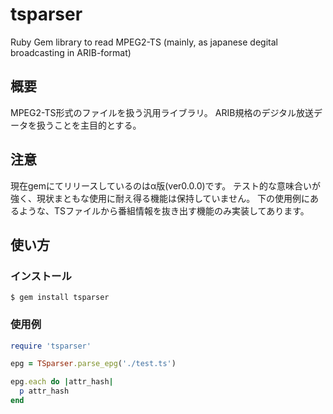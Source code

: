 tsparser
========
Ruby Gem library to read MPEG2-TS (mainly, as japanese degital broadcasting in ARIB-format)


概要
----
MPEG2-TS形式のファイルを扱う汎用ライブラリ。
ARIB規格のデジタル放送データを扱うことを主目的とする。



注意
----
現在gemにてリリースしているのはα版(ver0.0.0)です。
テスト的な意味合いが強く、現状まともな使用に耐え得る機能は保持していません。
下の使用例にあるような、TSファイルから番組情報を抜き出す機能のみ実装してあります。


使い方
------

### インストール ###
    $ gem install tsparser


### 使用例  ###
```ruby
require 'tsparser'

epg = TSparser.parse_epg('./test.ts')

epg.each do |attr_hash|
  p attr_hash
end
```
